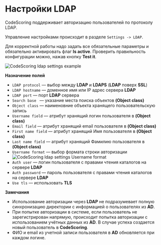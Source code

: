 # Настройки LDAP

CodeScoring поддерживает авторизацию пользователей по протоколу LDAP.

Управление настройками происходит в разделе `Settings -> LDAP`.

Для корректной работы надо задать все обязательные параметры и обязательно активировать флаг **Is active**. Проверить правильность конфигурации можно, нажав кнопку **Test it**.

![CodeScoring ldap settings example](/assets/img/ldap-settings.png)

**Назначение полей**

- `LDAP protocol` — выбор между **LDAP** и **LDAPS** (**LDAP** поверх **SSL**)
- `LDAP hostname` — доменное имя или IP адрес сервера **LDAP** 
- `LDAP port` — порт **LDAP** сервера
- `Search base ` — указание места поиска объектов **(Object class)**
- `Object class` — наименовние объекта хранящего пользовательскую запись
- `Username field` — атрибут хранящий логин пользователя в **(Object class)**
- `Email field` — атрибут хранящий email пользователя в **(Object class)**
- `First name field` — атрибут хранящий Имя пользователя в **(Object class)**
- `Last name field` — атрибут хранящий Фамилию пользователя в **(Object class)**
- `Username format` — выбор формата строки авторизации
  ![CodeScoring ldap settings Username format](/assets/img/ldap-username-format.png) 
- `Auth user` — логин пользователя с правами чтения каталогов на сервере **LDAP**
- `Auth password` — пароль пользователя с правами чтения каталогов на сервере **LDAP**
- `Use tls` — использовать **TLS**

**Замечания**

- Использование авторизации через **LDAP** не подразумевает полную синхронизацию директории с информацией о пользователях из **AD**.
- При попытке авторизации в системе, если пользователь не зарегистрирован напрямую, происходит попытка авторизации с использованием учётных данных из **AD**. В случае успеха создается новый пользователь в **CodeScoring**.
- ФИО и email из учетной записи пользователя в **AD** обновляется при каждом логине.
